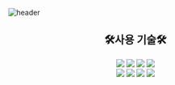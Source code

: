 ![header](https://capsule-render.vercel.app/api?type=waving&color=5DD41B&height=280&section=header&text=SoHee%20Jeong&fontSize=65&fontAlign=72)  

## <div align="center">🛠️사용 기술🛠️</div>
<div align="center"><img src="https://img.shields.io/badge/GitHub-181717?style=flat&logo=GitHub&logoColor=White"/> <img src="https://img.shields.io/badge/Visual Studio-5C2D91?style=flat&logo=Visual Studio&logoColor=White"/> <img src="https://img.shields.io/badge/Unity-7D7D7D?style=flat&logo=Unity&logoColor=White"/> <img src="https://img.shields.io/badge/MySQL-4479A1?style=flat&logo=Unity&logoColor=White"/></div>
<div align="center"><img src="https://img.shields.io/badge/C-E8F0F7?style=flat&logoColor=Black"/> <img src="https://img.shields.io/badge/C++-00599C?style=flat&logoColor=White"/> <img src="https://img.shields.io/badge/C Sharp-239120?style=flat&logoColor=White"/> <img src="https://img.shields.io/badge/.NET-512BD4?style=flat&logoColor=White"/></div>


